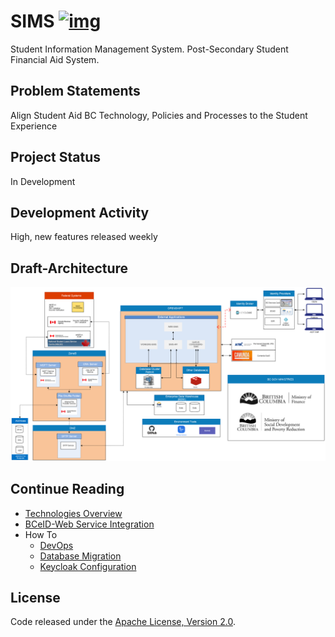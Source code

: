 # SIMS [![img](https://img.shields.io/badge/Lifecycle-Experimental-339999)](https://github.com/bcgov/repomountie/blob/master/doc/lifecycle-badges.md)

Student Information Management System. Post-Secondary Student Financial Aid System.

## Problem Statements

Align Student Aid BC Technology, Policies and Processes to the Student Experience

## Project Status

In Development

## Development Activity

High, new features released weekly

## Draft-Architecture

![Draft Architecture](./docs/assets/DraftArchitecture.jpg)

## Continue Reading

- [Technologies Overview](./docs/technologies-overview.md)
- [BCeID-Web Service Integration](./docs/bceid-webservice-integration.md)
- How To
  - [DevOps](https://github.com/bcgov/SIMS/wiki/DevOps-and-Running-the-Application#devops)
  - [Database Migration](./docs/howto/db-migration.md)
  - [Keycloak Configuration](https://github.com/bcgov/SIMS/wiki/Keycloak-Config)

## License

Code released under the [Apache License, Version 2.0](./LICENSE).
